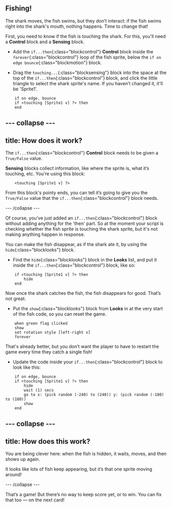 ## Fishing!

The shark moves, the fish swims, but they don’t interact: if the fish swims right into the shark's mouth, nothing happens. Time to change that!

First, you need to know if the fish is touching the shark. For this, you'll need a **Control** block and a **Sensing** block. 

+ Add the `if...then`{:class="blockcontrol"} **Control** block inside the `forever`{:class="blockcontrol"} loop of the fish sprite, below the `if on edge bounce`{:class="blockmotion"} block.

+ Drag the `touching...`{:class="blocksensing"} block into the space at the top of the `if...then`{:class="blockcontrol"} block, and click the little triangle to select the shark sprite's name. If you haven’t changed it, it'll be 'Sprite1'.

```blocks
    if on edge, bounce
    if <touching [Sprite1 v] ?> then
    end
```

--- collapse ---
---
title: How does it work?
---

The `if...then`{:class="blockcontrol"} **Control** block needs to be given a `True/False` value. 

**Sensing** blocks collect information, like where the sprite is, what it’s touching, etc. You're using this block:

```blocks
    <touching [Sprite1 v] ?>
```

From this block's pointy ends, you can tell it’s going to give you the `True/False` value that the `if...then`{:class="blockcontrol"} block needs.

--- /collapse ---

Of course, you’ve just added an `if...then`{:class="blockcontrol"} block without adding anything for the 'then' part. So at the moment your script is checking whether the fish sprite is touching the shark sprite, but it's not making anything happen in response.

You can make the fish disappear, as if the shark ate it, by using the `hide`{:class="blocklooks"} block.

+ Find the `hide`{:class="blocklooks"} block in the **Looks** list, and put it inside the `if...then`{:class="blockcontrol"} block, like so: 

```blocks
    if <touching [Sprite1 v] ?> then
        hide
    end
```

Now once the shark catches the fish, the fish disappears for good. That’s not great.

+ Put the `show`{:class="blocklooks"} block from **Looks** in at the very start of the fish code, so you can reset the game. 

```blocks
    when green flag clicked
    show
    set rotation style [left-right v]
    forever
```

That's already better, but you don’t want the player to have to restart the game every time they catch a single fish! 

+ Update the code inside your `if...then`{:class="blockcontrol"} block to look like this:

```blocks
    if on edge, bounce
    if <touching [Sprite1 v] ?> then
        hide
        wait (1) secs
        go to x: (pick random (-240) to (240)) y: (pick random (-180) to (180))
        show
    end
```

--- collapse ---
---
title: How does this work?
---

You are being clever here: when the fish is hidden, it waits, moves, and then shows up again. 

It looks like lots of fish keep appearing, but it’s that one sprite moving around! 

--- /collapse ---

That’s a game! But there’s no way to keep score yet, or to win. You can fix that too — on the next card!
